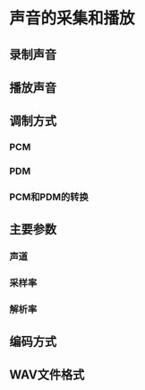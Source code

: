 # 声音的采集和播放

## 录制声音
## 播放声音
## 调制方式
### PCM
### PDM
### PCM和PDM的转换
## 主要参数

### 声道

### 采样率

### 解析率

## 编码方式

## WAV文件格式
